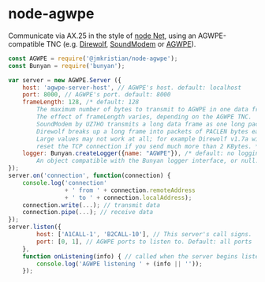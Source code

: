 # node-agwpe
Communicate via AX.25 in the style of
[node Net](https://nodejs.org/docs/latest-v8.x/api/net.html),
using an AGWPE-compatible TNC (e.g.
[Direwolf](https://github.com/wb2osz/direwolf),
[SoundModem](http://uz7.ho.ua/packetradio.htm) or
[AGWPE](https://www.sv2agw.com/downloads/)).

```js
const AGWPE = require('@jmkristian/node-agwpe');
const Bunyan = require('bunyan');

var server = new AGWPE.Server ({
    host: 'agwpe-server-host', // AGWPE's host. default: localhost
    port: 8000, // AGWPE's port. default: 8000
    frameLength: 128, /* default: 128
        The maximum number of bytes to transmit to AGWPE in one data frame.
        The effect of frameLength varies, depending on the AGWPE TNC.
        SoundModem by UZ7HO transmits a long data frame as one long packet.
        Direwolf breaks up a long frame into packets of PACLEN bytes each.
        Large values may not work at all; for example Direwolf v1.7a will
        reset the TCP connection if you send much more than 2 KBytes. */
    logger: Bunyan.createLogger({name: "AGWPE"}), /* default: no logging
        An object compatible with the Bunyan logger interface, or null. */
});
server.on('connection', function(connection) {
    console.log('connection'
                + ' from ' + connection.remoteAddress
                + ' to ' + connection.localAddress);
    connection.write(...); // transmit data
    connection.pipe(...); // receive data
});
server.listen({
        host: ['A1CALL-1', 'B2CALL-10'], // This server's call signs.
        port: [0, 1], // AGWPE ports to listen to. Default: all ports
    },
    function onListening(info) { // called when the server begins listening
        console.log('AGWPE listening ' + (info || ''));
    });
```
